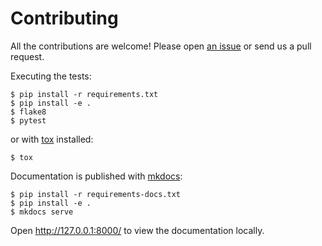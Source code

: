 Contributing
============

All the contributions are welcome! Please open [an
issue](https://github.com/theskumar/python-dotenv/issues/new) or send us
a pull request.

Executing the tests:

    $ pip install -r requirements.txt
    $ pip install -e .
    $ flake8
    $ pytest

or with [tox](https://pypi.org/project/tox/) installed:

    $ tox


Documentation is published with [mkdocs]():

```shell
$ pip install -r requirements-docs.txt
$ pip install -e .
$ mkdocs serve
```

Open http://127.0.0.1:8000/ to view the documentation locally.

